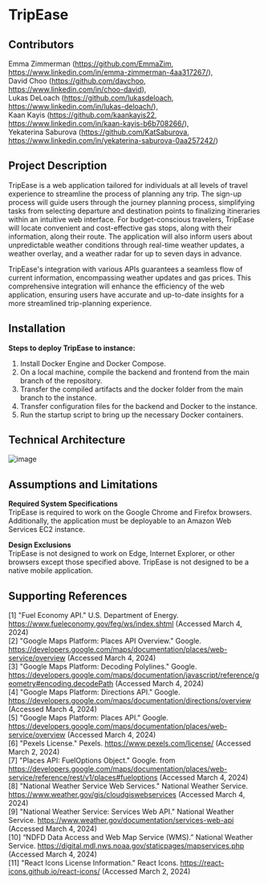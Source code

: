 # **TripEase**

## Contributors
Emma Zimmerman (https://github.com/EmmaZim, https://www.linkedin.com/in/emma-zimmerman-4aa317267/),<br>
David Choo (https://github.com/davchoo, https://www.linkedin.com/in/choo-david),<br>
Lukas DeLoach (https://github.com/lukasdeloach, https://www.linkedin.com/in/lukas-deloach/),<br>
Kaan Kayis (https://github.com/kaankayis22, https://www.linkedin.com/in/kaan-kayis-b6b708266/),<br>
Yekaterina Saburova (https://github.com/KatSaburova, https://www.linkedin.com/in/yekaterina-saburova-0aa257242/)

## Project Description 
TripEase is a web application tailored for individuals at all levels of travel experience to streamline the process of planning any trip. The sign-up process will guide users through the journey planning process, simplifying tasks from selecting departure and destination points to finalizing itineraries within an intuitive web interface. For budget-conscious travelers, TripEase will locate convenient and cost-effective gas stops, along with their information, along their route. The application will also inform users about unpredictable weather conditions through real-time weather updates, a weather overlay, and a weather radar for up to seven days in advance.
   
TripEase's integration with various APIs guarantees a seamless flow of current information, encompassing weather updates and gas prices. This comprehensive integration will enhance the efficiency of the web application, ensuring users have accurate and up-to-date insights for a more streamlined trip-planning experience.

## Installation
**Steps to deploy TripEase to instance:**
1. Install Docker Engine and Docker Compose. <br>
2. On a local machine, compile the backend and frontend from the main branch of the repository. <br>
3. Transfer the compiled artifacts and the docker folder from the main branch to the instance. <br>
4. Transfer configuration files for the backend and Docker to the instance. <br>
5. Run the startup script to bring up the necessary Docker containers.<br>

## Technical Architecture
![image](https://github.com/davchoo/SeniorProject/assets/99043729/d1e60b06-44e9-4606-9637-345be5cd87e4)

## Assumptions and Limitations
**Required System Specifications** <br>
TripEase is required to work on the Google Chrome and Firefox browsers. Additionally, the application must be deployable to an Amazon Web Services EC2 instance.

**Design Exclusions** <br>
TripEase is not designed to work on Edge, Internet Explorer, or other browsers except those specified above.
TripEase is not designed to be a native mobile application. 

## Supporting References
[1] "Fuel Economy API." U.S. Department of Energy. https://www.fueleconomy.gov/feg/ws/index.shtml (Accessed March 4, 2024)<br>
[2] "Google Maps Platform: Places API Overview." Google. https://developers.google.com/maps/documentation/places/web-service/overview (Accessed March 4, 2024)<br>
[3] "Google Maps Platform: Decoding Polylines." Google. https://developers.google.com/maps/documentation/javascript/reference/geometry#encoding.decodePath (Accessed March 4, 2024)<br>
[4] "Google Maps Platform: Directions API." Google. https://developers.google.com/maps/documentation/directions/overview (Accessed March 4, 2024)<br>
[5] "Google Maps Platform: Places API." Google. https://developers.google.com/maps/documentation/places/web-service/overview (Accessed March 4, 2024)<br>
[6] "Pexels License."  Pexels. https://www.pexels.com/license/ (Accessed March 2, 2024)<br>
[7] "Places API: FuelOptions Object." Google. from https://developers.google.com/maps/documentation/places/web-service/reference/rest/v1/places#fueloptions (Accessed March 4, 2024)<br>
[8] "National Weather Service Web Services." National Weather Service. https://www.weather.gov/gis/cloudgiswebservices (Accessed March 4, 2024)<br>
[9] "National Weather Service: Services Web API." National Weather Service. https://www.weather.gov/documentation/services-web-api (Accessed March 4, 2024)<br>
[10] “NDFD Data Access and Web Map Service (WMS).” National Weather Service. https://digital.mdl.nws.noaa.gov/staticpages/mapservices.php (Accessed March 4, 2024)<br>
[11] "React Icons License Information."  React Icons.  https://react-icons.github.io/react-icons/ (Accessed March 2, 2024)<br>


